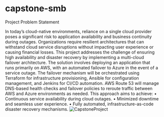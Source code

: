 # capstone-smb

Project Problem Statement

In today’s cloud-native environments, reliance on a single cloud provider poses a significant risk to application availability and business continuity during outages. Organizations require resilient architectures that can withstand cloud service disruptions without impacting user experience or causing financial losses.
This project addresses the challenge of ensuring high availability and disaster recovery by implementing a multi-cloud failover architecture. The solution involves deploying an application that runs primarily on AWS, with an automated failover to Azure in the event of a service outage.
The failover mechanism will be orchestrated using Terraform for infrastructure provisioning, Ansible for configuration management, and Jenkins for CI/CD automation. AWS Route 53 will manage DNS-based health checks and failover policies to reroute traffic between AWS and Azure environments as needed.
This approach aims to achieve:
•	Continuous service availability during cloud outages.
•	Minimized downtime and seamless user experience.
•	Fully automated, infrastructure-as-code disaster recovery mechanisms.
![CapstoneProject](https://github.com/user-attachments/assets/8f605c72-c305-4ceb-a0f3-d0001acba9d7)
